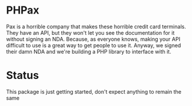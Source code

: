 # PHPax

Pax is a horrible company that makes these horrible credit card terminals. They have an API,
but they won't let you see the documentation for it without signing an NDA. Because, as
everyone knows, making your API difficult to use is a great way to get people to use it. Anyway, we
signed their damn NDA and we're building a PHP library to interface with it.

# Status
This package is just getting started, don't expect anything to remain the same
